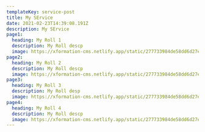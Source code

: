 ```yaml
---
templateKey: service-post
title: My SErvice
date: 2021-02-23T14:39:08.191Z
description: My SErvice
page1:
  heading: My Roll 1
  description: My Roll descp
  image: https://xformation-cms.netlify.app/static/277733984de58dd6d27eed18b510250d/1a97c/coffee.png
page2:
  heading: My Roll 2
  description: My Roll descp
  image: https://xformation-cms.netlify.app/static/277733984de58dd6d27eed18b510250d/1a97c/coffee.png
page3:
  heading: My Roll 3
  description: My Roll desp
  image: https://xformation-cms.netlify.app/static/277733984de58dd6d27eed18b510250d/1a97c/coffee.png
page4:
  heading: My Roll 4
  description: My Roll descp
  image: https://xformation-cms.netlify.app/static/277733984de58dd6d27eed18b510250d/1a97c/coffee.png
---
```

